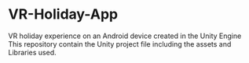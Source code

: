# VR-Holiday-App
VR holiday experience on an Android device created in the Unity Engine
This repository contain the Unity project file including the assets and Libraries used.
